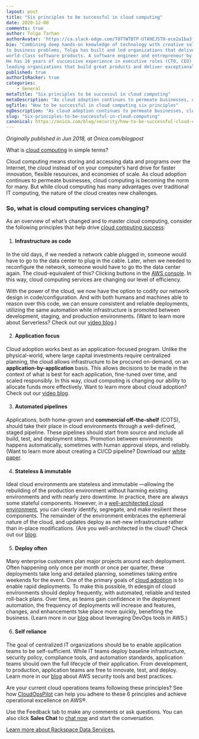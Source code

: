 ```yaml
---
layout: post
title: "Six principles to be successful in cloud computing"
date: 2020-12-08
comments: true
author: Tolga Tarhan
authorAvatar: 'https://ca.slack-edge.com/T07TWTBTP-UTA9EJ5T8-ece2a1ba3f39-512'
bio: "Combining deep hands-on knowledge of technology with creative solutions 
to business problems, Tolga has built and led organizations that deliver 
world-class software products. A software engineer and entrepreneur by trade, 
He has 16 years of successive experience in executive roles (CTO, CEO) 
leading organizations that build great products and deliver exceptional services."
published: true
authorIsRacker: true
categories:
    - General
metaTitle: "Six principles to be successul in cloud computing"
metaDescription: "As cloud adoption continues to permeate businesses, cloud computing is becoming the norm for many. But while cloud computing has many advantages over traditional IT computing, the nature of the cloud creates new challenges."
ogTitle: "How to be successful in cloud computing six principles"
ogDescription: "As cloud adoption continues to permeate businesses, cloud computing is becoming the norm for many. But while cloud computing has many advantages over traditional IT computing, the nature of the cloud creates new challenges."
slug: "Six-principles-to-be-successful-in-cloud-computing"
canonical: https://onica.com/blog/security/how-to-be-successful-cloud-computing/
---
```


*Originally published in Jun 2018, at Onica.com/blogpost*

What is [cloud computing](https://aws.amazon.com/) in simple terms?

<!--more-->

Cloud computing means storing and accessing data and programs over the Internet, the *cloud* instead of on your computer’s hard drive for faster innovation, flexible resources, and economies of scale. As cloud adoption continues to permeate businesses, cloud computing is becoming the norm for many. But while cloud computing has many advantages over traditional IT computing, the nature of the cloud creates new challenges.

### So, what is cloud computing services changing?

As an overview of what’s changed and to master cloud computing, consider the following principles that help drive [cloud computing success](https://onica.com/amazon-web-services/):

1. #### Infrastructure as code

In the old days, if we needed a network cable plugged in, someone would have to go to the data center to plug in the cable. Later, when we needed to reconfigure the network, someone would have to go tto the data center again. The cloud-equivalent of this? Clicking buttons in the [AWS console](https://aws.amazon.com/console/). In this way, cloud computing services are changing our level of efficiency.

With the power of the cloud, we now have the option to codify our network design in code/configuration. And with both humans and machines able to reason over this code, we can ensure consistent and reliable deployments, utilizing the same automation while infrastructure is promoted between development, staging, and production environments. (Want to learn more about Serverless? Check out our [video blog](https://onica.com/blog/aws-serverless-application-development/).)

2. #### Application focus

Cloud adoption works best as an application-focused program. Unlike the physical-world, where large capital investments require centralized planning, the cloud allows infrastructure to be procured on-demand, on an **application-by-application** basis. This allows decisions to be made in the context of what is best for each application, fine-tuned over time, and scaled responsibly. In this way, cloud computing is changing our ability to allocate funds more effectively. Want to learn more about cloud adoption? Check out our [video blog](https://onica.com/blog/cloud-adoption-framework-and-migration-strategies/).

3. #### Automated pipelines

Applications, both home-grown and **commercial off-the-shelf** (COTS), should take their place in cloud environments through a well-defined, staged pipeline. These pipelines should start from source and include all build, test, and deployment steps. Promotion between environments happens automatically, sometimes with human approval steps, and reliably. (Want to learn more about creating a CI/CD pipeline? Download our [white paper](https://onica.com/blog/cicd-on-aws-whitepaper/).

4. #### Stateless & immutable

Ideal cloud environments are stateless and immutable &mdash;allowing the rebuilding of the production environment without harming existing environments and with nearly zero downtime. In practice, there are always some stateful components. However, in a [well-architected cloud environment](https://onica.com/blog/are-you-well-architected-on-aws/), you can clearly identify, segregate, and make resilient these components. The remainder of the environment embraces the ephemeral nature of the cloud, and updates deploy as net-new infrastructure rather than in-place modifications. (Are you well-architected in the cloud? Check out our [blog](https://onica.com/blog/are-you-well-architected-on-aws/).

5. #### Deploy often

Many enterprise customers plan major projects around each deployment. Often happening only once per month or once per quarter, these deployments take long and detailed planning, sometimes taking entire weekends for the event. One of the primary goals of [cloud adoption](https://onica.com/blog/security/how-to-be-successful-cloud-computing/) is to enable rapid deployments. To make this possible, th edesgin of cloud environments should deploy frequently, with automated, reliable and tested roll-back plans. Over time, as teams gain confidence in the deployment automation, the frequency of deployments will increase and features, changes, and enhancements tske place  more quickly, benefiting the business. (Learn more in our [blog](https://onica.com/blog/aws-devops-tools/) about leveraging DevOps tools in AWS.)

6. #### Self reliance

The goal of centralized IT organizations should be to enable application teams to be self-sufficient. While IT teams deploy baseline infrastructure, security policy, compliance tools, and automation standards, application teams should own the full lifecycle of their application. From development, to production, application teams are free to innovate, test, and deploy. Learn more in our [blog](https://onica.com/blog/aws-security-pillar-tools-best-practices/) about AWS security tools and best practices.

Are your current cloud operations teams following these principles? See how [CloudOpsPilot](https://onica.com/services/managed-cloud-operations/) can help you adhere to these 6 principles and achieve operational excellence on AWS&reg;.

Use the Feedback tab to make any comments or ask questions. You can also click
**Sales Chat** to [chat now](https://www.rackspace.com/) and start the conversation.

<a class="cta red" id="cta" href="https://www.rackspace.com/professional-services/data">Learn more about Rackspace Data Services.</a>
